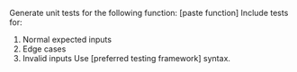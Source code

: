 Generate unit tests for the following function:
[paste function]
Include tests for:
1. Normal expected inputs
2. Edge cases
3. Invalid inputs
Use [preferred testing framework] syntax.